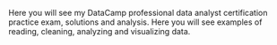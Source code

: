 Here you will see my DataCamp professional data analyst certification practice exam, solutions and analysis. Here you will see examples of reading, cleaning, analyzing and visualizing data.
